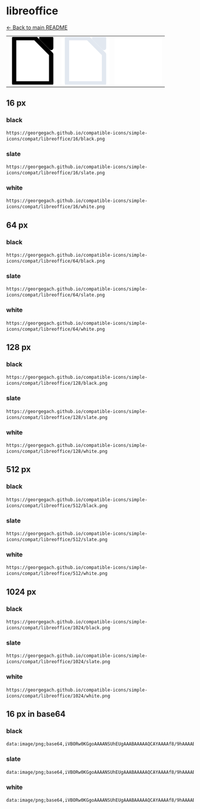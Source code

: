 # libreoffice

[← Back to main README](../../README.md)

<table><tr>
  <td><img src="./128/black.png" width="128" alt="libreoffice black icon" /></td>
  <td><img src="./128/slate.png" width="128" alt="libreoffice slate icon" /></td>
  <td><img src="./128/white.png" width="128" alt="libreoffice white icon" /></td>
</tr></table>

## 16 px

### black
```
https://georgegach.github.io/compatible-icons/simple-icons/compat/libreoffice/16/black.png
```

### slate
```
https://georgegach.github.io/compatible-icons/simple-icons/compat/libreoffice/16/slate.png
```

### white
```
https://georgegach.github.io/compatible-icons/simple-icons/compat/libreoffice/16/white.png
```

## 64 px

### black
```
https://georgegach.github.io/compatible-icons/simple-icons/compat/libreoffice/64/black.png
```

### slate
```
https://georgegach.github.io/compatible-icons/simple-icons/compat/libreoffice/64/slate.png
```

### white
```
https://georgegach.github.io/compatible-icons/simple-icons/compat/libreoffice/64/white.png
```

## 128 px

### black
```
https://georgegach.github.io/compatible-icons/simple-icons/compat/libreoffice/128/black.png
```

### slate
```
https://georgegach.github.io/compatible-icons/simple-icons/compat/libreoffice/128/slate.png
```

### white
```
https://georgegach.github.io/compatible-icons/simple-icons/compat/libreoffice/128/white.png
```

## 512 px

### black
```
https://georgegach.github.io/compatible-icons/simple-icons/compat/libreoffice/512/black.png
```

### slate
```
https://georgegach.github.io/compatible-icons/simple-icons/compat/libreoffice/512/slate.png
```

### white
```
https://georgegach.github.io/compatible-icons/simple-icons/compat/libreoffice/512/white.png
```

## 1024 px

### black
```
https://georgegach.github.io/compatible-icons/simple-icons/compat/libreoffice/1024/black.png
```

### slate
```
https://georgegach.github.io/compatible-icons/simple-icons/compat/libreoffice/1024/slate.png
```

### white
```
https://georgegach.github.io/compatible-icons/simple-icons/compat/libreoffice/1024/white.png
```

## 16 px in base64

### black
```
data:image/png;base64,iVBORw0KGgoAAAANSUhEUgAAABAAAAAQCAYAAAAf8/9hAAAABmJLR0QA/wD/AP+gvaeTAAAAsElEQVQ4je3TO4oCQRCA4W90DExcI0EMBDM38wx7Iw/gLTyFgUcRQTAzMPOBsJr6CuyRBgdfGPonXV1d9VPd0IkLK1RwckuCBXb4jfJzNNOwKWKAXo6ggSGqWKIW8oe4aIN+TnNGG2tswzQnzKBwpylmij/sUQ6TpK8IYBxJSujGh4+uENMJ9ZNXJ8gYuTx4/V0BHLPgXcGVr+ADgjSKf9B6sq+SBUlY733nPBL8o3YGHRUeTHCAmTQAAAAASUVORK5CYII=
```

### slate
```
data:image/png;base64,iVBORw0KGgoAAAANSUhEUgAAABAAAAAQCAYAAAAf8/9hAAAABmJLR0QA/wD/AP+gvaeTAAAA60lEQVQ4je3TPVICQRDF8f+bWQMCcUkQxa8y9A5GewW9iAewuA+Bh/AAlpEZpQRaYAJFys4zwKUo12ChDH3RzNT0rztpAYw/Zp9IbcDUYmFPICyQr6pXwfi0l59n3/doyiEK9z/LpdSnDA+S8wRTQZdVpxIgW390mJ/18lF9Akav74vroPQYcGsTAQi/FNRycbz/EpSKZJYBt4ym8qp5IwDg5LDznEUXtpay9xS52woA6Hc7TzG6AEjJg62BCrHSEMLRTgCAHFJ13gnYzD/wB8B6F6x08DaZXTasa1d7WwGliLeYm4aAZM8BvgCxuUs/yH+E0gAAAABJRU5ErkJggg==
```

### white
```
data:image/png;base64,iVBORw0KGgoAAAANSUhEUgAAABAAAAAQCAYAAAAf8/9hAAAABmJLR0QA/wD/AP+gvaeTAAAAsklEQVQ4je3TMU5CQRAG4G/0UdigFQmxIKHkDlbeyAMY7vMKD+EBiJUdBR1QEVt1LFzIxvcSgVj6V7OTnS+ZYgIyc4shUjeBNd4wq/qriJg05XGJFo89wC2ecIMNRqX/AU31cRcRyx5gmZl3eMbVD8RFz0B3h4hX3OO9QpqjgYK8VMgADycBBVkUBOYnAxXSYnwWUPK5L84FDvkH/gCob+E6M6dHzg33RfDrOfclfB/f6AtSNybdPjFnPwAAAABJRU5ErkJggg==
```

